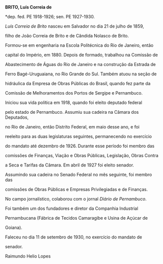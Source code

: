 **BRITO, Luís Correia de**



\*dep. fed. PE 1918-1926; sen. PE 1927-1930.



*Luís Correia de Brito* nasceu em Salvador no dia 21 de julho de 1859,

filho de João Correia de Brito e de Cândida Nolasco de Brito.



Formou-se em engenharia na Escola Politécnica do Rio de Janeiro, então

capital do Império, em 1880. Depois de formado, trabalhou na Comissão de

Abastecimento de Águas do Rio de Janeiro e na construção da Estrada de

Ferro Bagé-Uruguaiana, no Rio Grande do Sul. Também atuou na seção de

hidráulica da Empresa de Obras Públicas do Brasil, quando fez parte da

Comissão de Melhoramentos dos Portos de Sergipe e Pernambuco.



Iniciou sua vida política em 1918, quando foi eleito deputado federal

pelo estado de Pernambuco. Assumiu sua cadeira na Câmara dos Deputados,

no Rio de Janeiro, então Distrito Federal, em maio desse ano, e foi

reeleito para as duas legislaturas seguintes, permanecendo no exercício

do mandato até dezembro de 1926. Durante esse período foi membro das

comissões de Finanças, Viação e Obras Públicas, Legislação, Obras Contra

a Seca e Tarifas da Câmara. Em abril de 1927 foi eleito senador.

Assumindo sua cadeira no Senado Federal no mês seguinte, foi membro das

comissões de Obras Públicas e Empresas Privilegiadas e de Finanças.



No campo jornalístico, colaborou com o jornal *Diário de Pernambuco*.

Foi também um dos fundadores e diretor da Companhia Industrial

Pernambucana (Fábrica de Tecidos Camaragibe e Usina de Açúcar de

Goiana).



Faleceu no dia 11 de setembro de 1930, no exercício do mandato de

senador.



Raimundo Helio Lopes



